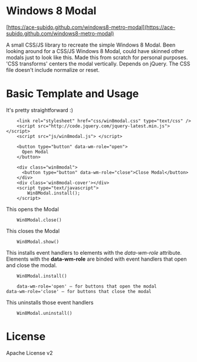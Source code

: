 Windows 8 Modal
====================

[https://ace-subido.github.com/windows8-metro-modal](https://ace-subido.github.com/windows8-metro-modal)

A small CSS/JS library to recreate the simple Windows 8 Modal. Been looking around for a CSS/JS Windows 8 Modal, could have skinned other modals just to look like this. Made this from scratch for personal purposes. 'CSS transforms' centers the modal vertically. Depends on jQuery. The CSS file doesn't include normalize or reset.

Basic Template and Usage
====================

It's pretty straightforward :)

		<link rel="stylesheet" href="css/win8modal.css" type="text/css" />
		<script src="http://code.jquery.com/jquery-latest.min.js"></script>  
		<script src="js/win8modal.js"> </script> 

		<button type="button" data-wm-role="open">
		  Open Modal
		</button>

		<div class="win8modal">
		  <button type="button" data-wm-role="close">Close Modal</button>
		</div>     
		<div class='win8modal-cover'></div>
		<script type="text/javascript">
			Win8Modal.install();
		</script>

This opens the Modal

		Win8Modal.close()

This closes the Modal
				
		Win8Modal.show()

This installs event handlers to elements with the _data-wm-role_ attribute. Elements with the <strong>data-wm-role</strong> are binded with event handlers that open and close the modal. 

		Win8Modal.install()

		data-wm-role='open' — for buttons that open the modal
    data-wm-role='close' — for buttons that close the modal

This uninstalls those event handlers
		
		Win8Modal.uninstall()

License
====================
Apache License v2
